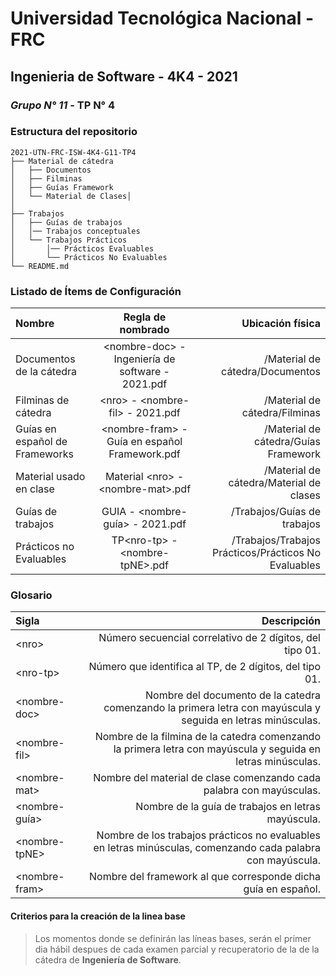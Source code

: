 # Universidad Tecnológica Nacional - FRC
## Ingenieria de Software - 4K4 - 2021
### *Grupo N° 11* - TP N° 4

### Estructura del repositorio

```
2021-UTN-FRC-ISW-4K4-G11-TP4
├── Material de cátedra
│   ├── Documentos
│   ├── Filminas
│   ├── Guías Framework
│   └── Material de Clases│         
│   
├── Trabajos
│   ├── Guías de trabajos
│   │── Trabajos conceptuales
│   └── Trabajos Prácticos
│       │── Prácticos Evaluables 
│       └── Prácticos No Evaluables
└── README.md
```

### Listado de Ítems de Configuración

| Nombre  | Regla de nombrado  | Ubicación física |
| :------------ |:---------------:| -----:|
| Documentos de la cátedra | \<nombre-doc> - Ingeniería de software - 2021.pdf | /Material de cátedra/Documentos
| Filminas de cátedra | \<nro> - \<nombre-fil> - 2021.pdf | /Material de cátedra/Filminas
| Guías en español de Frameworks | \<nombre-fram> - Guía en español Framework.pdf | /Material de cátedra/Guías Framework
| Material usado en clase | Material \<nro> - \<nombre-mat>.pdf | /Material de cátedra/Material de clases
| Guías de trabajos | GUIA - \<nombre-guía> - 2021.pdf | /Trabajos/Guías de trabajos
| Prácticos no Evaluables | TP\<nro-tp> - \<nombre-tpNE>.pdf | /Trabajos/Trabajos Prácticos/Prácticos No Evaluables

### Glosario

| Sigla  | Descripción |
| :------------ | -----:|
| \<nro\> | Número secuencial correlativo de 2 dígitos, del tipo 01.
| \<nro-tp\> | Número que identifica al TP, de 2 dígitos, del tipo 01.
| \<nombre-doc\> | Nombre del documento  de la catedra comenzando la primera letra con mayúscula y seguida en letras minúsculas.
| \<nombre-fil\> | Nombre de la filmina  de la catedra comenzando la primera letra con mayúscula y seguida en letras minúsculas.
| \<nombre-mat\> | Nombre del material de clase comenzando cada palabra con mayúsculas.
| \<nombre-guía\> | Nombre de la guía de trabajos en letras mayúscula.
| \<nombre-tpNE\> | Nombre de los trabajos prácticos no evaluables en letras minúsculas, comenzando cada palabra con mayúscula.
| \<nombre-fram\> | Nombre del framework al que corresponde dicha guía en español.



#### Criterios para la creación de la linea base

>Los momentos donde se definirán las líneas bases, serán el primer dia hábil despues de cada examen parcial y recuperatorio de la de la cátedra de **Ingeniería de Software**.

